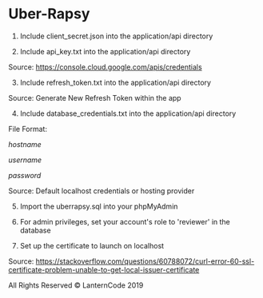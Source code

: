 # Uber-Rapsy

1. Include client_secret.json into the application/api directory

2. Include api_key.txt into the application/api directory

Source: https://console.cloud.google.com/apis/credentials

3. Include refresh_token.txt into the application/api directory

Source: Generate New Refresh Token within the app

4. Include database_credentials.txt into the application/api directory

File Format:

_hostname_

_username_

_password_

Source: Default localhost credentials or hosting provider

5. Import the uberrapsy.sql into your phpMyAdmin

6. For admin privileges, set your account's role to 'reviewer' in the database

7. Set up the certificate to launch on localhost

Source: https://stackoverflow.com/questions/60788072/curl-error-60-ssl-certificate-problem-unable-to-get-local-issuer-certificate

All Rights Reserved &copy; LanternCode 2019